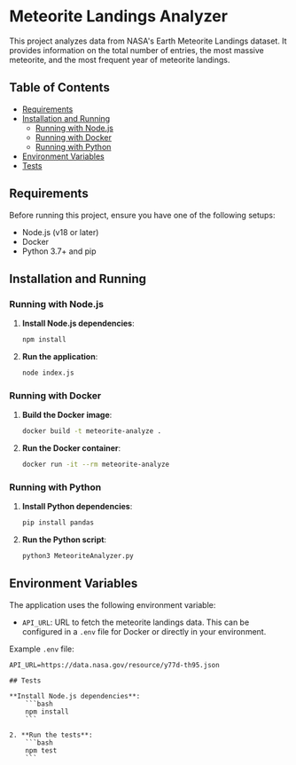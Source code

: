 # Meteorite Landings Analyzer

This project analyzes data from NASA's Earth Meteorite Landings dataset. It provides information on the total number of entries, the most massive meteorite, and the most frequent year of meteorite landings.

## Table of Contents

- [Requirements](#requirements)
- [Installation and Running](#installation-and-running)
  - [Running with Node.js](#running-with-nodejs)
  - [Running with Docker](#running-with-docker)
  - [Running with Python](#running-with-python)
- [Environment Variables](#environment-variables)
- [Tests](#tests)

## Requirements

Before running this project, ensure you have one of the following setups:

- Node.js (v18 or later)
- Docker
- Python 3.7+ and pip

## Installation and Running

### Running with Node.js

1. **Install Node.js dependencies**:
    ```bash
    npm install
    ```

2. **Run the application**:
    ```bash
    node index.js
    ```

### Running with Docker

1. **Build the Docker image**:
    ```bash
    docker build -t meteorite-analyze .
    ```

2. **Run the Docker container**:
    ```bash
    docker run -it --rm meteorite-analyze
    ```

### Running with Python

1. **Install Python dependencies**:
    ```bash
    pip install pandas
    ```

2. **Run the Python script**:
    ```bash
    python3 MeteoriteAnalyzer.py
    ```

## Environment Variables

The application uses the following environment variable:

- `API_URL`: URL to fetch the meteorite landings data. This can be configured in a `.env` file for Docker or directly in your environment.

Example `.env` file:

```plaintext
API_URL=https://data.nasa.gov/resource/y77d-th95.json

## Tests

**Install Node.js dependencies**:
    ```bash
    npm install
    ```

2. **Run the tests**:
    ```bash
    npm test
    ```
    